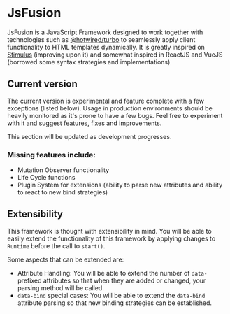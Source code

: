 # JsFusion

JsFusion is a JavaScript Framework designed to work together with technologies
such as [@hotwired/turbo](https://github.com/hotwired/turbo) to seamlessly
apply client functionality to HTML templates dynamically. It is greatly
inspired on [Stimulus](https://github.com/hotwired/stimulus) (improving upon
it) and somewhat inspired in ReactJS and VueJS (borrowed some syntax
strategies and implementations)

## Current version

The current version is experimental and feature complete with a few
exceptions (listed below). Usage in production environments should be
heavily monitored as it's prone to have a few bugs. Feel free
to experiment with it and suggest features, fixes and improvements.

This section will be updated as development progresses.

### Missing features include:

- Mutation Observer functionality
- Life Cycle functions
- Plugin System for extensions (ability to parse new attributes and
  ability to react to new bind strategies)

## Extensibility

This framework is thought with extensibility in mind. You will be able to
easily extend the functionality of this framework by applying changes to
`Runtime` before the call to `start()`.

Some aspects that can be extended are:

- Attribute Handling: You will be able to extend the number of `data-`
  prefixed attributes so that when they are added or changed, your parsing
  method will be called.
- `data-bind` special cases: You will be able to extend the `data-bind`
  attribute parsing so that new binding strategies can be established.
